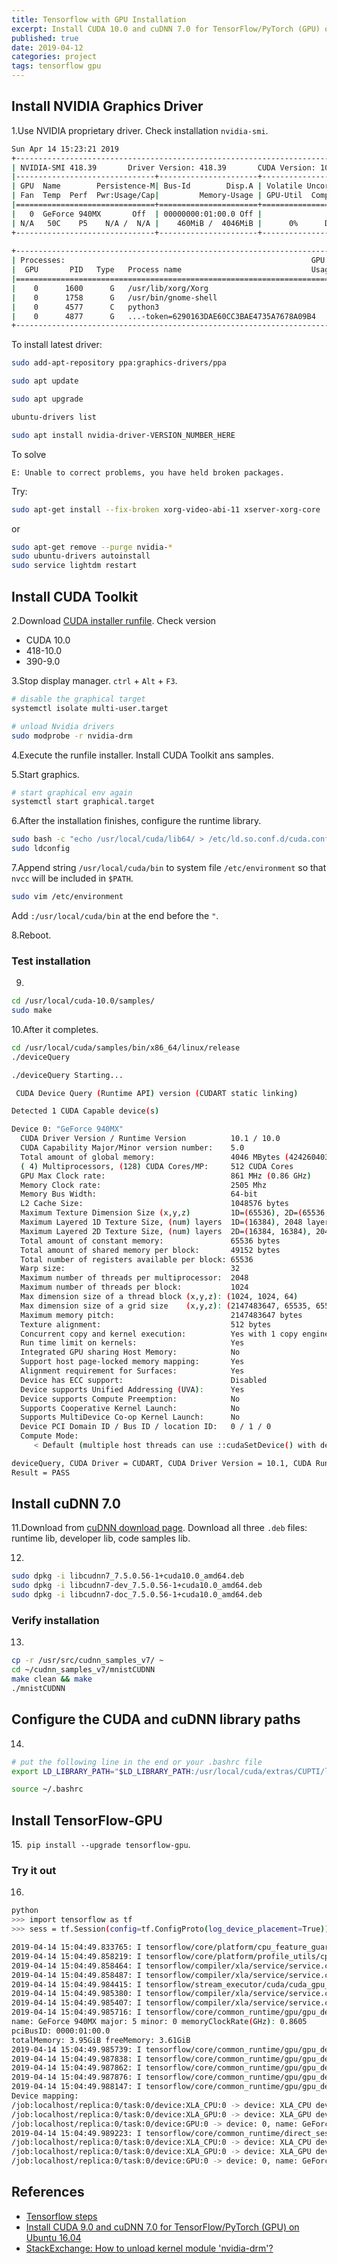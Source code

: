 ```yaml
---
title: Tensorflow with GPU Installation
excerpt: Install CUDA 10.0 and cuDNN 7.0 for TensorFlow/PyTorch (GPU) on Ubuntu 18.04.
published: true
date: 2019-04-12
categories: project
tags: tensorflow gpu
---
```


## Install NVIDIA Graphics Driver 
1.Use NVIDIA proprietary driver. Check installation `nvidia-smi`.

``` bash
Sun Apr 14 15:23:21 2019       
+-----------------------------------------------------------------------------+
| NVIDIA-SMI 418.39       Driver Version: 418.39       CUDA Version: 10.1     |
|-------------------------------+----------------------+----------------------+
| GPU  Name        Persistence-M| Bus-Id        Disp.A | Volatile Uncorr. ECC |
| Fan  Temp  Perf  Pwr:Usage/Cap|         Memory-Usage | GPU-Util  Compute M. |
|===============================+======================+======================|
|   0  GeForce 940MX       Off  | 00000000:01:00.0 Off |                  N/A |
| N/A   50C    P5    N/A /  N/A |    460MiB /  4046MiB |      0%      Default |
+-------------------------------+----------------------+----------------------+
                                                                               
+-----------------------------------------------------------------------------+
| Processes:                                                       GPU Memory |
|  GPU       PID   Type   Process name                             Usage      |
|=============================================================================|
|    0      1600      G   /usr/lib/xorg/Xorg                           225MiB |
|    0      1758      G   /usr/bin/gnome-shell                         156MiB |
|    0      4577      C   python3                                       24MiB |
|    0      4877      G   ...-token=6290163DAE60CC3BAE4735A7678A09B4    49MiB |
+-----------------------------------------------------------------------------+
```

To install latest driver:
``` bash
sudo add-apt-repository ppa:graphics-drivers/ppa

sudo apt update

sudo apt upgrade

ubuntu-drivers list

sudo apt install nvidia-driver-VERSION_NUMBER_HERE
```



To solve

`E: Unable to correct problems, you have held broken packages.`

Try:

``` bash
sudo apt-get install --fix-broken xorg-video-abi-11 xserver-xorg-core
```
or
``` bash
sudo apt-get remove --purge nvidia-*
sudo ubuntu-drivers autoinstall
sudo service lightdm restart
```


## Install CUDA Toolkit
2.Download [CUDA installer runfile](https://developer.nvidia.com/cuda-downloads). Check version 
* CUDA 10.0
* 418-10.0
* 390-9.0

3.Stop display manager. `ctrl` + `Alt` + `F3`.

``` bash
# disable the graphical target
systemctl isolate multi-user.target

# unload Nvidia drivers
sudo modprobe -r nvidia-drm
```
4.Execute the runfile installer. Install CUDA Toolkit ans samples.

5.Start graphics.

``` bash
# start graphical env again
systemctl start graphical.target
```
6.After the installation finishes, configure the runtime library.

``` bash
sudo bash -c "echo /usr/local/cuda/lib64/ > /etc/ld.so.conf.d/cuda.conf"
sudo ldconfig
```
7.Append string `/usr/local/cuda/bin` to system file `/etc/environment` so that `nvcc` will be included in `$PATH`.

``` bash
sudo vim /etc/environment
```
Add `:/usr/local/cuda/bin` at the end before the `"`.

8.Reboot.

### Test installation
9.

``` bash
cd /usr/local/cuda-10.0/samples/
sudo make
```

10.After it completes.

``` bash
cd /usr/local/cuda/samples/bin/x86_64/linux/release
./deviceQuery
```
``` bash
./deviceQuery Starting...

 CUDA Device Query (Runtime API) version (CUDART static linking)

Detected 1 CUDA Capable device(s)

Device 0: "GeForce 940MX"
  CUDA Driver Version / Runtime Version          10.1 / 10.0
  CUDA Capability Major/Minor version number:    5.0
  Total amount of global memory:                 4046 MBytes (4242604032 bytes)
  ( 4) Multiprocessors, (128) CUDA Cores/MP:     512 CUDA Cores
  GPU Max Clock rate:                            861 MHz (0.86 GHz)
  Memory Clock rate:                             2505 Mhz
  Memory Bus Width:                              64-bit
  L2 Cache Size:                                 1048576 bytes
  Maximum Texture Dimension Size (x,y,z)         1D=(65536), 2D=(65536, 65536), 3D=(4096, 4096, 4096)
  Maximum Layered 1D Texture Size, (num) layers  1D=(16384), 2048 layers
  Maximum Layered 2D Texture Size, (num) layers  2D=(16384, 16384), 2048 layers
  Total amount of constant memory:               65536 bytes
  Total amount of shared memory per block:       49152 bytes
  Total number of registers available per block: 65536
  Warp size:                                     32
  Maximum number of threads per multiprocessor:  2048
  Maximum number of threads per block:           1024
  Max dimension size of a thread block (x,y,z): (1024, 1024, 64)
  Max dimension size of a grid size    (x,y,z): (2147483647, 65535, 65535)
  Maximum memory pitch:                          2147483647 bytes
  Texture alignment:                             512 bytes
  Concurrent copy and kernel execution:          Yes with 1 copy engine(s)
  Run time limit on kernels:                     Yes
  Integrated GPU sharing Host Memory:            No
  Support host page-locked memory mapping:       Yes
  Alignment requirement for Surfaces:            Yes
  Device has ECC support:                        Disabled
  Device supports Unified Addressing (UVA):      Yes
  Device supports Compute Preemption:            No
  Supports Cooperative Kernel Launch:            No
  Supports MultiDevice Co-op Kernel Launch:      No
  Device PCI Domain ID / Bus ID / location ID:   0 / 1 / 0
  Compute Mode:
     < Default (multiple host threads can use ::cudaSetDevice() with device simultaneously) >

deviceQuery, CUDA Driver = CUDART, CUDA Driver Version = 10.1, CUDA Runtime Version = 10.0, NumDevs = 1
Result = PASS
```

## Install cuDNN 7.0
11.Download from [cuDNN download page](https://developer.nvidia.com/cudnn). Download all three `.deb` files: runtime lib, developer lib, code samples lib.

12.

``` bash
sudo dpkg -i libcudnn7_7.5.0.56-1+cuda10.0_amd64.deb
sudo dpkg -i libcudnn7-dev_7.5.0.56-1+cuda10.0_amd64.deb
sudo dpkg -i libcudnn7-doc_7.5.0.56-1+cuda10.0_amd64.deb
```

### Verify installation
13.

``` bash
cp -r /usr/src/cudnn_samples_v7/ ~
cd ~/cudnn_samples_v7/mnistCUDNN
make clean && make
./mnistCUDNN
```

## Configure the CUDA and cuDNN library paths
14.

``` bash
# put the following line in the end or your .bashrc file
export LD_LIBRARY_PATH="$LD_LIBRARY_PATH:/usr/local/cuda/extras/CUPTI/lib64"

source ~/.bashrc
```

## Install TensorFlow-GPU
15.` pip install --upgrade tensorflow-gpu`.

### Try it out
16.

``` bash
python
>>> import tensorflow as tf
>>> sess = tf.Session(config=tf.ConfigProto(log_device_placement=True))
```

``` bash
2019-04-14 15:04:49.833765: I tensorflow/core/platform/cpu_feature_guard.cc:141] Your CPU supports instructions that this TensorFlow binary was not compiled to use: AVX2 FMA
2019-04-14 15:04:49.858219: I tensorflow/core/platform/profile_utils/cpu_utils.cc:94] CPU Frequency: 2400000000 Hz
2019-04-14 15:04:49.858464: I tensorflow/compiler/xla/service/service.cc:150] XLA service 0x5620497c66b0 executing computations on platform Host. Devices:
2019-04-14 15:04:49.858487: I tensorflow/compiler/xla/service/service.cc:158]   StreamExecutor device (0): <undefined>, <undefined>
2019-04-14 15:04:49.984415: I tensorflow/stream_executor/cuda/cuda_gpu_executor.cc:998] successful NUMA node read from SysFS had negative value (-1), but there must be at least one NUMA node, so returning NUMA node zero
2019-04-14 15:04:49.985380: I tensorflow/compiler/xla/service/service.cc:150] XLA service 0x56204907b920 executing computations on platform CUDA. Devices:
2019-04-14 15:04:49.985407: I tensorflow/compiler/xla/service/service.cc:158]   StreamExecutor device (0): GeForce 940MX, Compute Capability 5.0
2019-04-14 15:04:49.985716: I tensorflow/core/common_runtime/gpu/gpu_device.cc:1433] Found device 0 with properties: 
name: GeForce 940MX major: 5 minor: 0 memoryClockRate(GHz): 0.8605
pciBusID: 0000:01:00.0
totalMemory: 3.95GiB freeMemory: 3.61GiB
2019-04-14 15:04:49.985739: I tensorflow/core/common_runtime/gpu/gpu_device.cc:1512] Adding visible gpu devices: 0
2019-04-14 15:04:49.987838: I tensorflow/core/common_runtime/gpu/gpu_device.cc:984] Device interconnect StreamExecutor with strength 1 edge matrix:
2019-04-14 15:04:49.987862: I tensorflow/core/common_runtime/gpu/gpu_device.cc:990]      0 
2019-04-14 15:04:49.987876: I tensorflow/core/common_runtime/gpu/gpu_device.cc:1003] 0:   N 
2019-04-14 15:04:49.988147: I tensorflow/core/common_runtime/gpu/gpu_device.cc:1115] Created TensorFlow device (/job:localhost/replica:0/task:0/device:GPU:0 with 3401 MB memory) -> physical GPU (device: 0, name: GeForce 940MX, pci bus id: 0000:01:00.0, compute capability: 5.0)
Device mapping:
/job:localhost/replica:0/task:0/device:XLA_CPU:0 -> device: XLA_CPU device
/job:localhost/replica:0/task:0/device:XLA_GPU:0 -> device: XLA_GPU device
/job:localhost/replica:0/task:0/device:GPU:0 -> device: 0, name: GeForce 940MX, pci bus id: 0000:01:00.0, compute capability: 5.0
2019-04-14 15:04:49.989223: I tensorflow/core/common_runtime/direct_session.cc:317] Device mapping:
/job:localhost/replica:0/task:0/device:XLA_CPU:0 -> device: XLA_CPU device
/job:localhost/replica:0/task:0/device:XLA_GPU:0 -> device: XLA_GPU device
/job:localhost/replica:0/task:0/device:GPU:0 -> device: 0, name: GeForce 940MX, pci bus id: 0000:01:00.0, compute capability: 5.0
```

## References
- [Tensorflow steps](https://www.tensorflow.org/install/gpu)
- [Install CUDA 9.0 and cuDNN 7.0 for TensorFlow/PyTorch (GPU) on Ubuntu 16.04](https://medium.com/@zhanwenchen/install-cuda-and-cudnn-for-tensorflow-gpu-on-ubuntu-79306e4ac04e)
- [StackExchange: How to unload kernel module 'nvidia-drm'?](https://unix.stackexchange.com/questions/440840/how-to-unload-kernel-module-nvidia-drm)
